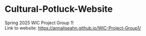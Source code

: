 # Cultural-Potluck-Website
Spring 2025 WIC Project Group 1!
<br> Link to website: https://annaliseahn.github.io/WIC-Project-Group1/
